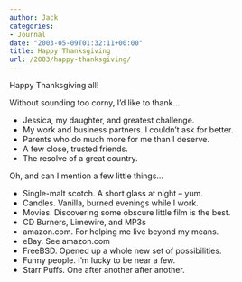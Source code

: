 ```yaml
---
author: Jack
categories:
- Journal
date: "2003-05-09T01:32:11+00:00"
title: Happy Thanksgiving
url: /2003/happy-thanksgiving/
---
```


Happy Thanksgiving all!

Without sounding too corny, I’d like to thank…

  * Jessica, my daughter, and greatest challenge.
  * My work and business partners. I couldn’t ask for better.
  * Parents who do much more for me than I deserve.
  * A few close, trusted friends.
  * The resolve of a great country.

Oh, and can I mention a few little things…

  * Single-malt scotch. A short glass at night – yum.
  * Candles. Vanilla, burned evenings while I work.
  * Movies. Discovering some obscure little film is the best.
  * CD Burners, Limewire, and MP3s
  * amazon.com. For helping me live beyond my means.
  * eBay. See amazon.com
  * FreeBSD. Opened up a whole new set of possibilities.
  * Funny people. I’m lucky to be near a few.
  * Starr Puffs. One after another after another.